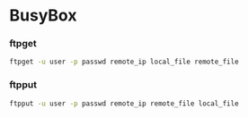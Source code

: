 # BusyBox #


### ftpget ###

```bash
ftpget -u user -p passwd remote_ip local_file remote_file
```


### ftpput ###

```bash
ftpput -u user -p passwd remote_ip remote_file local_file
```
